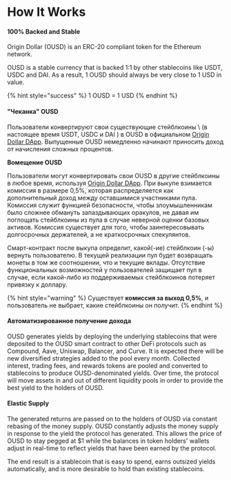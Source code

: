 # How It Works

#### 100% Backed and Stable

Origin Dollar \(OUSD\) is an ERC-20 compliant token for the Ethereum network.

OUSD is a stable currency that is backed 1:1 by other stablecoins like USDT, USDC and DAI. As a result, 1 OUSD should always be very close to 1 USD in value.

{% hint style="success" %}
1 OUSD = 1 USD
{% endhint %}

#### "Чеканка" OUSD

Пользователи конвертируют свои существующие стейблкоины \ (в настоящее время USDT, USDC и DAI \) в OUSD в официальном [Origin Dollar DApp](www.ousd.com). Выпущенные OUSD немедленно начинают приносить доход от начисления сложных процентов.

**Вомещение OUSD**

Пользователи могут конвертировать свои OUSD в другие стейблкоины в любое время, используя [Origin Dollar DApp](www.ousd.com). При выкупе взимается комиссия в размере 0,5%, которая распределяется как дополнительный доход между оставшимися участниками пула. Комиссия служит функцией безопасности, чтобы злоумышленникам было сложнее обмануть запаздывающих оракулов, не давая им поглощать стейблкоины из пула в случае неверной оценки базовых активов. Комиссия существует для того, чтобы заинтересовывать долгосрочных держателей, а не краткосрочных спекулянтов.

Смарт-контракт после выкупа определит, какой(-ие) стейблкоин (-ы) вернуть пользователю. В текущей реализации пул будет возвращать монеты в том же соотношении, что и текущие вклады. Отсутствие функциональных возможностей у пользователей защищает пул в случае, если какой-либо из поддерживаемых стейблкоинов потеряет привязку к доллару.

{% hint style="warning" %}
Существует **комиссия за выход 0,5%**, и пользователь не выбрает, какие стейблкоины он получит.
{% endhint %}

#### **Автоматизированное получение дохода**

OUSD generates yields by deploying the underlying stablecoins that were deposited to the OUSD smart contract to other DeFi protocols such as Compound, Aave, Uniswap, Balancer, and Curve. It is expected there will be new diversified strategies added to the pool every month. Collected interest, trading fees, and rewards tokens are pooled and converted to stablecoins to produce OUSD-denominated yields. Over time, the protocol will move assets in and out of different liquidity pools in order to provide the best yield to the holders of OUSD.

#### **Elastic Supply**

The generated returns are passed on to the holders of OUSD via constant rebasing of the money supply. OUSD constantly adjusts the money supply in response to the yield the protocol has generated. This allows the price of OUSD to stay pegged at $1 while the balances in token holders' wallets adjust in real-time to reflect yields that have been earned by the protocol.

The end result is a stablecoin that is easy to spend, earns outsized yields automatically, and is more desirable to hold than existing stablecoins.

